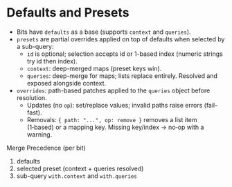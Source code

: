 # Defaults and Presets

- Bits have `defaults` as a base (supports `context` and `queries`).
- `presets` are partial overrides applied on top of defaults when selected by a sub-query:
  - `id` is optional; selection accepts id or 1-based index (numeric strings try id then index).
  - `context`: deep-merged maps (preset keys win).
  - `queries`: deep-merge for maps; lists replace entirely. Resolved and exposed alongside context.
- `overrides`: path-based patches applied to the `queries` object before resolution.
  - Updates (no `op`): set/replace values; invalid paths raise errors (fail-fast).
  - Removals: `{ path: "...", op: remove }` removes a list item (1‑based) or a mapping key.
    Missing key/index → no‑op with a warning.

Merge Precedence (per bit)

1. defaults
2. selected preset (context + queries resolved)
3. sub-query `with.context` and `with.queries`
